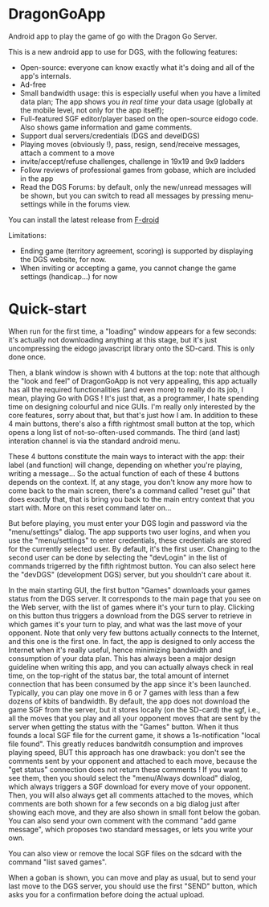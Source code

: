 DragonGoApp
===========

Android app to play the game of go with the Dragon Go Server.

This is a new android app to use for DGS, with the following features:

* Open-source: everyone can know exactly what it's doing and all of the app's internals.
* Ad-free
* Small bandwidth usage: this is especially useful when you have a limited data plan; The app shows you *in real time* your data usage (globally at the mobile level, not only for the app itself);
* Full-featured SGF editor/player based on the open-source eidogo code. Also shows game information and game comments.
* Support dual servers/credentials (DGS and develDGS)
* Playing moves (obviously !), pass, resign, send/receive messages, attach a comment to a move
* invite/accept/refuse challenges, challenge in 19x19 and 9x9 ladders
* Follow reviews of professional games from gobase, which are included in the app
* Read the DGS Forums: by default, only the new/unread messages will be shown, but you can switch to read all messages by pressing menu-settings while in the forums view.

You can install the latest release from [F-droid](https://f-droid.org/repository/browse/?fdfilter=dragongoapp&fdid=fr.xtof54.dragonGoApp)

Limitations:

* Ending game (territory agreement, scoring) is supported by displaying the DGS website, for now.
* When inviting or accepting a game, you cannot change the game settings (handicap...) for now

Quick-start
===========

When run for the first time, a "loading" window appears for a few seconds: it's actually not downloading anything at this stage,
but it's just uncompressing the eidogo javascript library onto the SD-card. This is only done once.

Then, a blank window is shown with 4 buttons at the top: note that although the "look and feel" of DragonGoApp is not very appealing,
this app actually has all the required functionalities (and even more) to really do its job, I mean, playing Go with DGS !
It's just that, as a programmer, I hate spending time on designing colourful and nice GUIs. I'm really only interested by the
core features, sorry about that, but that's just how I am.
In addition to these 4 main buttons, there's also a fifth rightmost small button at the top, which opens a long list of not-so-often-used
commands. The third (and last) interation channel is via the standard android menu.

These 4 buttons constitute the main ways to interact with the app: their label (and function) will change, depending on whether you're
playing, writing a message... So the actual function of each of these 4 buttons depends on the context.
If, at any stage, you don't know any more how to come back to the main screen, there's a command called "reset gui" that does exactly
that, that is bring you back to the main entry context that you start with. More on this reset command later on...

But before playing, you must enter your DGS login and password via the "menu/settings" dialog. The app supports two user logins, and when you
use the "menu/settings" to enter credentials, these credentials are stored for the currently selected user. By default, it's the first
user. Changing to the second user can be done by selecting the "devLogin" in the list of commands trigerred by the fifth rightmost button.
You can also select here the "devDGS" (development DGS) server, but you shouldn't care about it.

In the main starting GUI, the first button "Games" downloads your games status from the DGS server. It corresponds to the main page
that you see on the Web server, with the list of games where it's your turn to play. Clicking on this button thus triggers a download
from the DGS server to retrieve in which games it's your turn to play, and what was the last move of your opponent.
Note that only very few buttons actually connects to the Internet, and this one is the first one. In fact, the app is designed to
only access the Internet when it's really useful, hence minimizing bandwidth and consumption of your data plan. This has always been
a major design guideline when writing this app, and you can actually always check in real time, on the top-right of the status bar, the
total amount of internet connection that has been consumed by the app since it's been launched. Typically, you can play one move in 6 or 7 games with less than a few dozens of kbits of bandwidth.
By default, the app does not download the game SGF from the server, but it stores locally (on the SD-card) the sgf, i.e.,
all the moves that you play and all your opponent moves that are sent by the server when getting the status with the "Games" button.
When it thus founds a local SGF file for the current game, it shows a 1s-notification "local file found".
This greatly reduces bandwitdh consumption and improves playing speed, BUT this approach has one drawback: you don't see the comments
sent by your opponent and attached to each move, because the "get status" connection does not return these comments ! 
If you want to see them, then you should select the "menu/Always download" dialog,
which always triggers a SGF download for every move of your opponent. Then, you will also always get all comments attached to the moves,
which comments are both shown for a few seconds on a big dialog just after showing each move, and they are also shown in small font below
the goban.
You can also send your own comment with the command "add game message", which proposes two standard messages, or lets you write your own.

You can also view or remove the local SGF files on the sdcard with the command "list saved games".

When a goban is shown, you can move and play as usual, but to send your last move to the DGS server, you should use the first "SEND"
button, which asks you for a confirmation before doing the actual upload.


